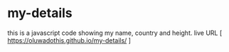 # my-details
this is a javascript code showing my name, country and height.
live URL [ https://oluwadothis.github.io/my-details/ ]
